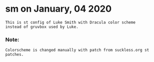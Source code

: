 # sm on January, 04 2020
	This is st config of Luke Smith with Dracula color scheme
	instead of gruvbox used by Luke.

### Note:
	Colorscheme is changed manually with patch from suckless.org st
	patches.
